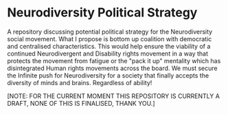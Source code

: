# Neurodiversity Political Strategy
A repository discussing potential political strategy for the Neurodiversity social movement. What I propose is bottom up coalition with democratic and centralised characteristics. This would help ensure the viability of a continued Neurodivergent and Disability rights movement in a way that protects the movement from fatigue or the "pack it up" mentality which has disintegrated Human rights movements across the board. We must secure the Infinite push for Neurodiversity for a society that finally accepts the diversity of minds and brains. Regardless of ability!

[NOTE: FOR THE CURRENT MOMENT THIS REPOSITORY IS CURRENTLY A DRAFT, NONE OF THIS IS FINALISED, THANK YOU.]

